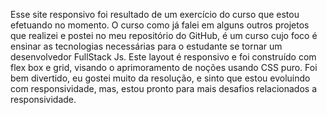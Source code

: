Esse site responsivo foi resultado de um exercício do curso que estou efetuando no momento. O curso como já falei em alguns outros projetos que realizei e postei no meu repositório do GitHub, é um curso cujo foco é ensinar as tecnologias necessárias para o estudante se tornar um desenvolvedor FullStack Js. 
Este layout é responsivo e foi construído com flex box e grid, visando o aprimoramento de noções usando CSS puro.
Foi bem divertido, eu gostei muito da resolução, e sinto que estou evoluindo com responsividade, mas, estou pronto para mais desafios relacionados a responsividade.